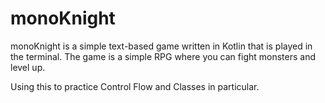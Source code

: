 # monoKnight

monoKnight is a simple text-based game written in Kotlin that is played in the terminal. The game is a simple RPG 
where you can fight monsters and level up.

Using this to practice Control Flow and Classes in particular.